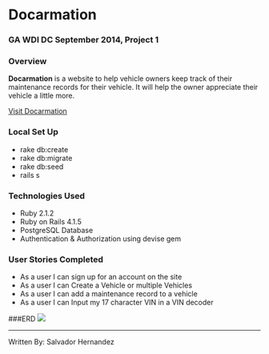 # Docarmation

### GA WDI DC September 2014, Project 1

### Overview
**Docarmation** is a website to help vehicle owners keep track of their maintenance records for their vehicle. It will help the owner appreciate their vehicle a little more.

[Visit Docarmation](http://docarmation.herokuapp.com/)

### Local Set Up
* rake db:create
* rake db:migrate
* rake db:seed
* rails s

### Technologies Used

* Ruby 2.1.2
* Ruby on Rails 4.1.5
* PostgreSQL Database
* Authentication & Authorization using devise gem

### User Stories Completed
* As a user I can sign up for an account on the site
* As a user I can Create a Vehicle or multiple Vehicles
* As a user I can add a maintenance record to a vehicle
* As a user I can Input my 17 character VIN in a VIN decoder

###ERD
![](http://www.gliffy.com/go/publish/image/6154187/L.png)

---
Written By: Salvador Hernandez
